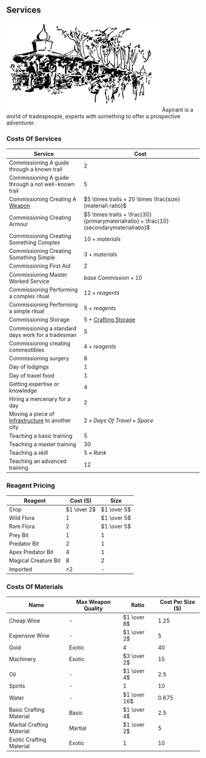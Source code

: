 ## Services
![Market](Content/Market.svg)
Aspirant is a world of tradespeople, experts with something to offer a prospective adventurer. 

### Costs Of Services

| Service                                                                   | Cost                                                                                    |
| ------------------------------------------------------------------------- | --------------------------------------------------------------------------------------- |
| Commissioning A guide through a known trail                               | $2$                                                                                     |
| Commissioning A guide through a not well-known trail                      | $5$                                                                                     |
| Commissioning Creating A [Weapon](Weapons)                                | $5 \times traits + 20 \times \frac{size}{material\ ratio}$                              | 
| Commissioning Creating Armour                                             | $5 \times traits + \frac{30}{primarymaterialratio} + \frac{10}{secondarymaterialratio}$ |
| Commissioning Creating Something Complex                                  | $10 + materials$                                                                        |
| Commissioning Creating Something Simple                                   | $3 + materials$                                                                         |
| Commissioning First Aid                                                   | $2$                                                                                     |
| Commissioning Master Worked Service                                       | $base\ Commission + 10$                                                                 |
| Commissioning Performing a complex ritual                                 | $12 + reagents$                                                                         |
| Commissioning Performing a simple ritual                                  | $5 + reagents$                                                                          |
| Commissioning Storage                                                     | $5$ + [Crafting Storage](Designing-Storage#Crafting%20Storage)                          |
| Commissioning a standard days work for a tradesman                        | $5$                                                                                     |
| Commissioning creating commestibles                                       | $4 + reagents$                                                                          |
| Commissioning surgery                                                     | $8$                                                                                     |
| Day of lodgings                                                           | $1$                                                                                     |
| Day of travel food                                                        | $1$                                                                                     |
| Getting expertise or knowledge                                            | $4$                                                                                     |
| Hiring a mercenary for a day                                              | $2$                                                                                     |
| Moving a piece of [Infrastructure](Assets#Infrastructure) to another city | $2 \times Days\ Of\ Travel \times Space$                                                |
| Teaching a basic training                                                 | $5$                                                                                     |
| Teaching a master training                                                | $30$                                                                                    |
| Teaching a skill                                                          | $5 \times Rank$                                                                         |
| Teaching an advanced training                                             | $12$                                                                                    |

### Reagent Pricing

| Reagent              | Cost (S)    | Size        |
| -------------------- | ----------- | ----------- |
| Crop                 | $1 \over 2$ | $1 \over 5$ |
| Wild Flora           | $1$         | $1 \over 5$ |
| Rare Flora           | $2$         | $1 \over 5$ |
| Prey Bit             | $1$         | $1$         |
| Predator Bit         | $2$         | $1$         |
| Apex Predator Bit    | $4$         | $1$         |
| Magical Creature Bit | $8$         | $2$         |
| Imported             | $\times 2$  | -           |

### Costs Of Materials

| Name                      | Max Weapon Quality | Ratio        | Cost Per Size (S) |
| ------------------------- | ------------------ | ------------ | ----------------- |
| Cheap Wine                | -                  | $1 \over 8$  | 1.25              |
| Expensive Wine            | -                  | $1 \over 2$  | 5                 |
| Gold                      | Exotic             | $4$          | 40                |
| Machinery                 | Exotic             | $3 \over 2$  | 15                |
| Oil                       | -                  | $1 \over 4$  | 2.5               |
| Spirits                   | -                  | $1$          | 10                |
| Water                     | -                  | $1 \over 16$ | 0.675             |
| Basic Crafting Material   | Basic              | $1 \over 4$  | 2.5               |
| Martial Crafting Material | Martial            | $1 \over 2$  | 5                 |
| Exotic Crafting Material  | Exotic             | $1$          | 10                | 


